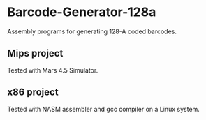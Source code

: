 # Barcode-Generator-128a

Assembly programs for generating 128-A coded barcodes.

## Mips project 
Tested with Mars 4.5 Simulator.<br>

## x86 project 
Tested with NASM assembler and gcc compiler on a Linux system.<br><br><br>



